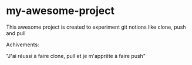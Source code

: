 # my-awesome-project

This awesome project is created to experiment git notions like clone, push and pull

Achivements:

"J'ai réussi à faire clone, pull et je m'apprête à faire push"